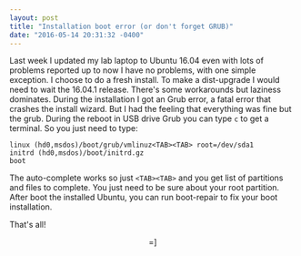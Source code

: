 ```yaml
---
layout: post
title: "Installation boot error (or don't forget GRUB)"
date: "2016-05-14 20:31:32 -0400"
---
```


Last week I updated my lab laptop to Ubuntu 16.04 even with lots of problems reported up to now I have no problems, with one simple exception.
I choose to do a fresh install. To make a dist-upgrade I would need to wait the 16.04.1 release. There's some workarounds but laziness dominates.
During the installation I got an Grub error, a fatal error that crashes the install wizard. But I had the feeling that everything was fine but the grub.
During the reboot in USB drive Grub you can type `c` to get a terminal. So you just need to type:

    linux (hd0,msdos)/boot/grub/vmlinuz<TAB><TAB> root=/dev/sda1
    initrd (hd0,msdos)/boot/initrd.gz
    boot

The auto-complete works so just `<TAB><TAB>` and you get list of partitions and files to complete. You just need to be sure about your root partition.
After boot the installed Ubuntu, you can run boot-repair to fix your boot installation.

That's all!

<center> =] </center>
